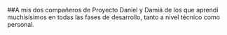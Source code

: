 ##A mis dos compañeros de Proyecto Daniel y Damiá de los que aprendí muchisísimos en todas las fases de desarrollo, tanto a nivel técnico como personal.